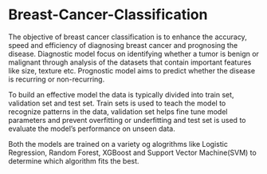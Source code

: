 # Breast-Cancer-Classification

The objective of breast cancer classification is to enhance the
accuracy, speed and efficiency of diagnosing breast cancer
and prognosing the disease. Diagnostic model focus on
identifying whether a tumor is benign or malignant through
analysis of the datasets that contain important features like
size, texture etc. Prognostic model aims to predict whether
the disease is recurring or non-recurring.

To build an effective model the data is typically
divided into train set, validation set and test set. Train
sets is used to teach the model to recognize patterns
in the data, validation set helps fine tune model
parameters and prevent overfitting or underfitting
and test set is used to evaluate the model’s
performance on unseen data.

Both the models are trained on a variety og alogrithms like Logistic Regression, Random Forest, XGBoost and Support Vector Machine(SVM) to determine which algorithm fits the best.
